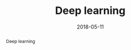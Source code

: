 ---
layout: post
title: "Deep learning"
date: 2018-05-11
comments: true
categories: [learning]
abstract: "Deep learning"
---